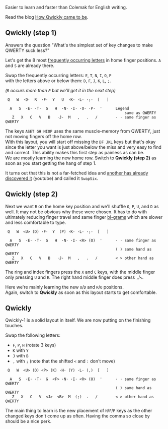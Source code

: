 Easier to learn and faster than Colemak for English writing.

Read the blog [How Qwickly came to be](https://blog.keithkim.org/opensource/making-the-qwickest-keyboard-layout).

## Qwickly (step 1)

Answers the question "What's the simplest set of key changes to make QWERTY suck less?"

Let's get the 8 most [frequently occurring letters](https://en.wikipedia.org/wiki/Letter_frequency) in home finger positions. `A` and `S` are already there.

Swap the frequently occurring letters: `E`, `T`, `N`, `I`, `O`, `P`<br/>
with the letters above or below them: `D`, `F`, `J`, `K`, `L`, `;`.

*(`R` occurs more than `P` but we'll get it in the next step)*
```
 Q   W  ·D·  R  ·F·  Y   U  ·K· ·L· ·;·  [   ]

  A   S  ·E· ·T·  G   H  ·N· ·I· ·O· ·P·  '      Legend
                                                     same as QWERTY
   Z   X   C   V   B   ·J·  M   ,   .   /        · · same finger as QWERTY
```
The keys `ASET GH NIOP` uses the same muscle-memory from QWERTY, just not moving fingers off the home row.<br/>
With this layout, you will start off missing the `DF JKL` keys but that's okay since the letter you want is just above/below the miss and very easy to find and correct. This ability makes this first step as painless as can be.<br/>
We are mostly learning the new home row. Switch to **Qwickly (step 2)** as soon as you start getting the hang of step 1.

It turns out that this is not a far-fetched idea and [another has already discovered it](https://www.youtube.com/watch?v=9JMhIDGfquU&feature=youtu.be) (youtube) and called it `SwapSix`.

## Qwickly (step 2)

Next we want `R` on the home key position and we'll shuffle `O`, `P`, `U`, and `D` as well. It may not be obvious why these were chosen. It has to do with ultimately reducing finger travel and same finger [bi-grams](https://blogs.sas.com/content/iml/2014/09/26/bigrams.html) which are slower and less comfortable to type.

```
 Q   W  <U> (D) ·F·  Y  (P) ·K· ·L· ·;·  [   ]

  A   S  ·E· ·T·  G   H  ·N· ·I· <R> (O)  '      · · same finger as QWERTY
                                                 ( ) same hand as QWERTY
   Z   X   C   V   B   ·J·  M   ,   .   /        < > other hand as QWERTY
```
The ring and index fingers press the `X` and `C` keys, with the middle finger only pressing `U` and `E`. The right hand middle finger does press `,`/`<`.

Here we're mainly learning the new `U`/`D` and `R`/`O` positions.<br/>
Again, switch to **Qwickly** as soon as this layout starts to get comfortable.

## Qwickly

Qwickly-1 is a solid layout in itself. We are now putting on the finishing touches.

Swap the following letters:
- `F`, `P`, `H` (rotate 3 keys)
- `K` with `Y`
- `J` with `B`
- `,` with `;` (note that the shifted `<` and `:` don't move)

```
 Q   W  <U> (D) <P> (K) ·H· (Y) ·L· (,)  [   ]

  A   S  ·E· ·T·  G  <F> ·N· ·I· <R> (O)  '      · · same finger as QWERTY
                                                 ( ) same hand as QWERTY
   Z   X   C   V  <J>  <B>  M  (;)  .   /        < > other hand as QWERTY
```

The main thing to learn is the new placement of `H`/`F`/`P` keys as the other changed keys don't come up as often. Having the comma so close by should be a nice perk.
